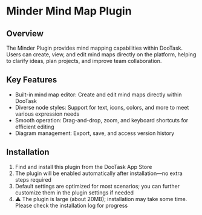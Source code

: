 # Minder Mind Map Plugin

## Overview

The Minder Plugin provides mind mapping capabilities within DooTask. Users can create, view, and edit mind maps directly on the platform, helping to clarify ideas, plan projects, and improve team collaboration.

## Key Features

* Built-in mind map editor: Create and edit mind maps directly within DooTask
* Diverse node styles: Support for text, icons, colors, and more to meet various expression needs
* Smooth operation: Drag-and-drop, zoom, and keyboard shortcuts for efficient editing
* Diagram management: Export, save, and access version history

## Installation

1. Find and install this plugin from the DooTask App Store
2. The plugin will be enabled automatically after installation—no extra steps required
3. Default settings are optimized for most scenarios; you can further customize them in the plugin settings if needed
4. ⚠️ The plugin is large (about 20MB); installation may take some time. Please check the installation log for progress